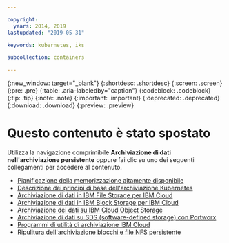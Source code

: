 ```yaml
---

copyright:
  years: 2014, 2019
lastupdated: "2019-05-31"

keywords: kubernetes, iks 

subcollection: containers

---
```


{:new_window: target="_blank"}
{:shortdesc: .shortdesc}
{:screen: .screen}
{:pre: .pre}
{:table: .aria-labeledby="caption"}
{:codeblock: .codeblock}
{:tip: .tip}
{:note: .note}
{:important: .important}
{:deprecated: .deprecated}
{:download: .download}
{:preview: .preview}


# Questo contenuto è stato spostato
Utilizza la navigazione comprimibile **Archiviazione di dati nell'archiviazione persistente** oppure fai clic su uno dei seguenti collegamenti per accedere al contenuto.

- [Pianificazione della memorizzazione altamente disponibile](/docs/containers?topic=containers-storage_planning#storage_planning)
- [Descrizione dei principi di base dell'archiviazione Kubernetes](/docs/containers?topic=containers-kube_concepts#kube_concepts)
- [Archiviazione di dati in IBM File Storage per IBM Cloud](/docs/containers?topic=containers-file_storage#file_storage)
- [Archiviazione di dati in IBM Block Storage per IBM Cloud](/docs/containers?topic=containers-block_storage#block_storage)
- [Archiviazione dei dati su IBM Cloud Object Storage](/docs/containers?topic=containers-object_storage#object_storage)
- [Archiviazione di dati su SDS (software-defined storage) con Portworx](/docs/containers?topic=containers-portworx#portworx)
- [ Programmi di utilità di archiviazione IBM Cloud ](/docs/containers?topic=containers-utilities#utilities)
- [Ripulitura dell'archiviazione blocchi e file NFS persistente](/docs/containers?topic=containers-cleanup#cleanup)
